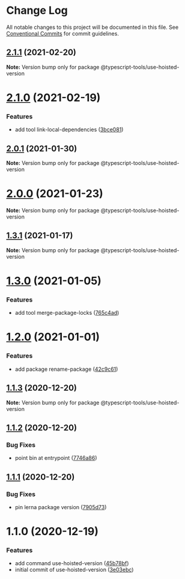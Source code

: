 # Change Log

All notable changes to this project will be documented in this file.
See [Conventional Commits](https://conventionalcommits.org) for commit guidelines.

## [2.1.1](https://github.com/typescript-tools/typescript-tools/compare/@typescript-tools/use-hoisted-version@2.1.0...@typescript-tools/use-hoisted-version@2.1.1) (2021-02-20)

**Note:** Version bump only for package @typescript-tools/use-hoisted-version





# [2.1.0](https://github.com/typescript-tools/typescript-tools/compare/@typescript-tools/use-hoisted-version@2.0.1...@typescript-tools/use-hoisted-version@2.1.0) (2021-02-19)


### Features

* add tool link-local-dependencies ([3bce081](https://github.com/typescript-tools/typescript-tools/commit/3bce081bf09141cb8fd6867eb59d4b9dc45276c0))





## [2.0.1](https://github.com/typescript-tools/typescript-tools/compare/@typescript-tools/use-hoisted-version@2.0.0...@typescript-tools/use-hoisted-version@2.0.1) (2021-01-30)

**Note:** Version bump only for package @typescript-tools/use-hoisted-version





# [2.0.0](https://github.com/typescript-tools/typescript-tools/compare/@typescript-tools/use-hoisted-version@1.3.1...@typescript-tools/use-hoisted-version@2.0.0) (2021-01-23)

**Note:** Version bump only for package @typescript-tools/use-hoisted-version





## [1.3.1](https://github.com/typescript-tools/typescript-tools/compare/@typescript-tools/use-hoisted-version@1.3.0...@typescript-tools/use-hoisted-version@1.3.1) (2021-01-17)

**Note:** Version bump only for package @typescript-tools/use-hoisted-version





# [1.3.0](https://github.com/typescript-tools/typescript-tools/compare/@typescript-tools/use-hoisted-version@1.2.0...@typescript-tools/use-hoisted-version@1.3.0) (2021-01-05)


### Features

* add tool merge-package-locks ([765c4ad](https://github.com/typescript-tools/typescript-tools/commit/765c4ad9de6e7a752f68332d896b5eb5c564109d))





# [1.2.0](https://github.com/typescript-tools/typescript-tools/compare/@typescript-tools/use-hoisted-version@1.1.3...@typescript-tools/use-hoisted-version@1.2.0) (2021-01-01)


### Features

* add package rename-package ([42c9c61](https://github.com/typescript-tools/typescript-tools/commit/42c9c61524dc58244a64bf01699dbc737504a111))





## [1.1.3](https://github.com/typescript-tools/typescript-tools/compare/@typescript-tools/use-hoisted-version@1.1.2...@typescript-tools/use-hoisted-version@1.1.3) (2020-12-20)

**Note:** Version bump only for package @typescript-tools/use-hoisted-version





## [1.1.2](https://github.com/typescript-tools/typescript-tools/compare/@typescript-tools/use-hoisted-version@1.1.1...@typescript-tools/use-hoisted-version@1.1.2) (2020-12-20)


### Bug Fixes

* point bin at entrypoint ([7746a86](https://github.com/typescript-tools/typescript-tools/commit/7746a8661eaaf186205d021f1ef8e517e0a504d8))





## [1.1.1](https://github.com/typescript-tools/typescript-tools/compare/@typescript-tools/use-hoisted-version@1.1.0...@typescript-tools/use-hoisted-version@1.1.1) (2020-12-20)


### Bug Fixes

* pin lerna package version ([7905d73](https://github.com/typescript-tools/typescript-tools/commit/7905d73b49562d7569effa88a9d40ce238264c2e))





# 1.1.0 (2020-12-19)


### Features

* add command use-hoisted-version ([45b78bf](https://github.com/typescript-tools/typescript-tools/commit/45b78bf890fb17b6d9aa07f6ce45882ac9eaeebf))
* initial commit of use-hoisted-version ([3e03ebc](https://github.com/typescript-tools/typescript-tools/commit/3e03ebcbcfa75bedf6e93298c62fd4f2ae9fca11))
